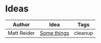 # Ideas

| Author | Idea | Tags |
|---|---|---|
| Matt Reider | [Some things](ideas/some-things.md) | cleanup |